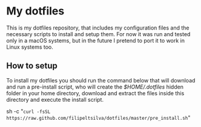 # My dotfiles

This is my dotfiles repository, that includes my configuration files and the necessary scripts to install and setup them. For now it was run and tested only in a macOS systems, but in the future I pretend to port it to work in Linux systems too.

## How to setup

To install my dotfiles you should run the command below that will download and run a pre-install script, who will create the _$HOME/.dotfiles_ hidden folder in your home directory, download and extract the files inside this directory and execute the install script.

  sh -c "`curl -fsSL https://raw.github.com/filipeltsilva/dotfiles/master/pre_install.sh`"
